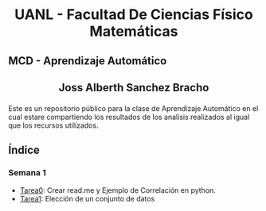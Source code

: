 # <p align="center">UANL  - Facultad De Ciencias Físico Matemáticas

## MCD - Aprendizaje Automático 

## <p align="center">Joss Alberth Sanchez Bracho
Este es un repositorio público para la clase de Aprendizaje Automático en el cual estare compartiendo los resultados de los analisis realizados al igual que los recursos utilizados. 

## Índice 

### Semana 1
- [Tarea0](Semana01\Tarea0.ipynb): Crear read.me y Ejemplo de Correlación  en python.
- [Tarea1](Semana01\Tarea1.md): Elección de un conjunto de datos

